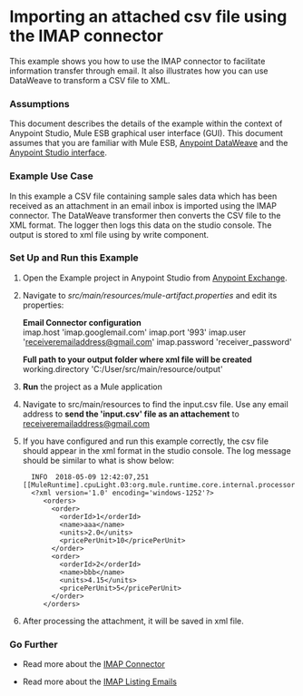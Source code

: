 # Importing an attached csv file using the IMAP connector


This example shows you how to use the IMAP connector to facilitate information transfer through email. It also illustrates how you can use DataWeave to transform a CSV file to XML.

### Assumptions

This document describes the details of the example within the context of Anypoint Studio, Mule ESB graphical user interface (GUI). This document assumes that you are familiar with Mule ESB, [Anypoint DataWeave](https://developer.mulesoft.com/docs/display/current/DataWeave+Reference+Documentation) and the [Anypoint Studio interface](http://www.mulesoft.org/documentation/display/current/Anypoint+Studio+Essentials). 

### Example Use Case

In this example a CSV file containing sample sales data which has been received as an attachment in an email inbox is imported using the IMAP connector. The DataWeave transformer then converts the CSV file to the XML format. The logger then logs this data on the studio console. The output is stored to xml file using by write component.

### Set Up and Run this Example

1.  Open the Example project in Anypoint Studio from [Anypoint Exchange](http://www.mulesoft.org/documentation/display/current/Anypoint+Exchange).

2. Navigate to *src/main/resources/mule-artifact.properties* and edit its properties:

	**Email Connector configuration**			
	imap.host 'imap.googlemail.com'
	imap.port '993'
	imap.user 'receiveremailaddress@gmail.com'
	imap.password 'receiver_password'
	
    **Full path to your output folder where xml file will be created**       
    working.directory 'C:/User/src/main/resource/output'
    
3. **Run** the project as a Mule application

4. Navigate to src/main/resources to find the input.csv file. Use any email address to **send the 'input.csv' file as an attachement**  to receiveremailaddress@gmail.com

5. If you have configured and run this example correctly, the csv file should appear in the xml format in the studio console. The log message should be similar to what is show below:

         INFO  2018-05-09 12:42:07,251 [[MuleRuntime].cpuLight.03:org.mule.runtime.core.internal.processor.LoggerMessageProcessor: 
         <?xml version='1.0' encoding='windows-1252'?>
			<orders>
			  <order>
			    <orderId>1</orderId>
			    <name>aaa</name>
			    <units>2.0</units>
			    <pricePerUnit>10</pricePerUnit>
			  </order>
			  <order>
			    <orderId>2</orderId>
			    <name>bbb</name>
			    <units>4.15</units>
			    <pricePerUnit>5</pricePerUnit>
			  </order>
			</orders>

6. After processing the attachment, it will be saved in xml file.

### Go Further

* Read more about the [IMAP Connector](http://www.mulesoft.org/documentation/connectors/email-documentation)

* Read more about the [IMAP Listing Emails](http://www.mulesoft.org/documentation/connectors/email-list)

